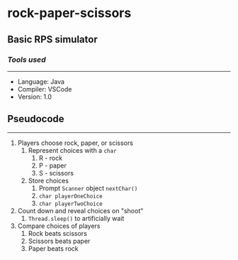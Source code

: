 # rock-paper-scissors

## Basic RPS simulator

### *Tools used*
---
- Language: Java
- Compiler: VSCode
- Version: 1.0

## Pseudocode
---
1. Players choose rock, paper, or scissors
   1. Represent choices with a `char`
      1. R - rock
      2. P - paper
      3. S - scissors
   2. Store choices
      1. Prompt `Scanner` object `nextChar()`
      2. `char playerOneChoice`
      3. `char playerTwoChoice`
2. Count down and reveal choices on "shoot"
   1. `Thread.sleep()` to artificially wait
3. Compare choices of players
   1. Rock beats scissors
   2. Scissors beats paper
   3. Paper beats rock